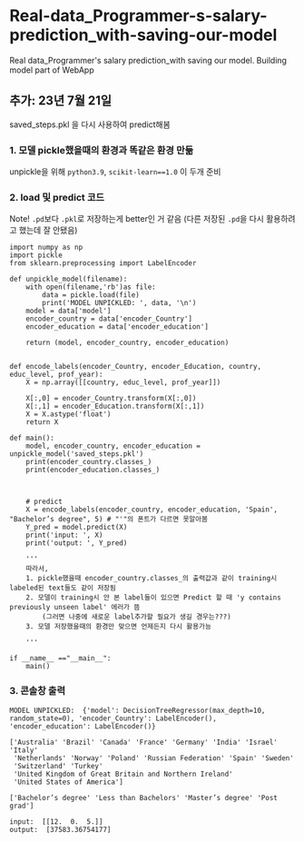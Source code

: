 # Real-data_Programmer-s-salary-prediction_with-saving-our-model
Real data_Programmer's salary prediction_with saving our model. Building model part of  WebApp 


## 추가: 23년 7월 21일
saved_steps.pkl 을 다시 사용하여 predict해봄

### 1. 모델 pickle했을때의 환경과 똑같은 환경 만듦
unpickle을 위해 ```python3.9```, ```scikit-learn==1.0``` 이 두개 준비

### 2. load 및 predict 코드
Note! ```.pd```보다 ```.pkl```로 저장하는게 better인 거 같음 (다른 저장된 ```.pd```을 다시 활용하려고 했는데 잘 안됐음)

```
import numpy as np
import pickle
from sklearn.preprocessing import LabelEncoder

def unpickle_model(filename):
    with open(filename,'rb')as file:
        data = pickle.load(file)
        print('MODEL UNPICKLED: ', data, '\n')
    model = data['model']
    encoder_country = data['encoder_Country']
    encoder_education = data['encoder_education']

    return (model, encoder_country, encoder_education)


def encode_labels(encoder_Country, encoder_Education, country, educ_level, prof_year):
    X = np.array([[country, educ_level, prof_year]])

    X[:,0] = encoder_Country.transform(X[:,0])
    X[:,1] = encoder_Education.transform(X[:,1])
    X = X.astype('float')
    return X

def main():
    model, encoder_country, encoder_education = unpickle_model('saved_steps.pkl')
    print(encoder_country.classes_)
    print(encoder_education.classes_)



    # predict
    X = encode_labels(encoder_country, encoder_education, 'Spain', "Bachelor’s degree", 5) # "'"의 폰트가 다르면 못알아봄
    Y_pred = model.predict(X)
    print('input: ', X)
    print('output: ', Y_pred)

    '''
    따라서, 
    1. pickle했을때 encoder_country.classes_의 출력값과 같이 training시 labeled된 text들도 같이 저장됨
    2. 모델이 training시 안 본 label들이 있으면 Predict 할 때 'y contains previously unseen label' 에러가 뜸
        (그러면 나중에 새로운 label추가할 필요가 생길 경우는???)
    3. 모델 저장했을때의 환경만 맞으면 언제든지 다시 활용가능

    '''

if __name__ =="__main__":
    main()
```
### 3. 콘솔창 출력
```
MODEL UNPICKLED:  {'model': DecisionTreeRegressor(max_depth=10, random_state=0), 'encoder_Country': LabelEncoder(), 'encoder_education': LabelEncoder()} 

['Australia' 'Brazil' 'Canada' 'France' 'Germany' 'India' 'Israel' 'Italy'
 'Netherlands' 'Norway' 'Poland' 'Russian Federation' 'Spain' 'Sweden'
 'Switzerland' 'Turkey'
 'United Kingdom of Great Britain and Northern Ireland'
 'United States of America']

['Bachelor’s degree' 'Less than Bachelors' 'Master’s degree' 'Post grad']

input:  [[12.  0.  5.]]
output:  [37583.36754177]
```

